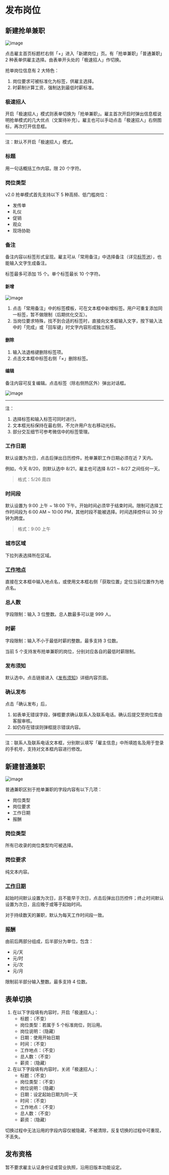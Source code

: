 # 发布岗位
## 新建抢单兼职
![image](img/new-fast.png)

点击雇主首页标题栏右侧「+」进入「新建岗位」页。有「抢单兼职」「普通兼职」2 种表单供雇主选择。由表单开头处的「极速招人」作切换。

抢单岗位信息有 2 大特色：

1. 岗位要求可被标准化为标签，供雇主选择。
2. 时薪制计算工资，强制达到最低时薪标准。

### 极速招人
开启「极速招人」模式则表单切换为「抢单兼职」。雇主首次开启时弹出信息框说明抢单模式的几大优点（文案待补充）。雇主也可以手动点击「极速招人」右侧图标，再次打开信息框。

--------------------

注：默认不开启「极速招人」模式。

### 标题
用一句话概括工作内容。限 20 个字符。

### 岗位类型
v2.0 抢单模式首先支持以下 5 种高频、低门槛岗位：

- 发传单
- 礼仪
- 促销
- 观众
- 现场协助

### 备注
备注内容以标签形式呈现。雇主可从「常用备注」中选择备注（详见[标签池](tag-pool.html)），也能输入文字生成备注。

标签最多可添加 15 个。单个标签最长 10 个字符。

#### 新增
![image](img/tag-add.png)

1. 点击「常用备注」中的标签模板，可在文本框中新增标签。用户可重复添加同一标签，暂不做限制（后期优化交互）。
2. 当岗位要求特殊，找不到合适的标签时，直接向文本框输入文字，按下输入法中的「完成」或「回车键」时文字内容形成独立标签。

#### 删除
1. 输入法退格键删除标签项。
2. 点击文本框中标签右侧「×」删除标签。

#### 编辑
备注内容可反复编辑。点击标签（除右侧热区外）弹出对话框。

![image](img/tag-edit.png)

--------------------

注：

1. 选择标签和输入标签可同时进行。
2. 文本框光标保持在最右侧，不允许用户左右移动光标。
3. 部分交互细节可参考微信中的标签管理。

### 工作日期
默认设置为次日，点击后弹出日历控件。抢单兼职工作日期必须在近 7 天内。

例如，今天 8/20，则默认选中 8/21，雇主也可选择 8/21 ~ 8/27 之间任何一天。

> 格式：5/26 周四

### 时间段
默认设置为 9:00 上午 ~ 18:00 下午。开始时间必须早于结束时间。限制可选择工作时间段为 6:00 AM ~ 10:00 PM，其他时段不能被选择。时间选择控件以 30 分钟为跨度。

> 格式：9:00 上午

### 城市区域
下拉列表选择所在区域。

### [工作地点](id:work-place)
直接在文本框中输入地点名，或使用文本框右侧「获取位置」定位当前位置作为地点名。

### 总人数
字段限制：输入 3 位整数。总人数最多可以是 999 人。

### 时薪
字段限制：输入不小于最低时薪的整数。最多支持 3 位数。

当前 5 个支持发布抢单兼职的岗位，分别对应各自的最低时薪限制。

### 发布须知
默认选中。点击链接进入《[发布须知](statement1.html)》详细内容页面。

### 确认发布
点击「确认发布」后，

1. 如表单无错误字段，弹框要求确认联系人及联系电话。确认后提交至岗位库由客服审核。
2. 如仍存在错误则弹框提示错误内容。

--------------------
注：联系人及联系电话文本框，分别默认填写「雇主信息」中所填姓名及用于登录的手机号，支持对文本框内容进行修改。


## 新建普通兼职
![image](img/new-normal.png)

普通兼职区别于抢单兼职的字段内容有以下几项：

- 岗位类型
- 岗位要求
- 工作日期
- 报酬

### 岗位类型
所有已收录的岗位类型均可被选择。

### 岗位要求
纯文本内容。

### [工作日期](id:work-day)
起始时间默认设置为次日，且不能早于次日，点击后弹出日历控件；终止时间默认设置为次日，且应晚于或等于起始时间。

对于持续数天的兼职，默认为每天工作时间段一致。

### 报酬
由前后两部分组成，后半部分为单位，包含：

- 元/天
- 元/时
- 元/次
- 元/月

限制前半部分输入整数。最多支持 4 位数。

## 表单切换
1. 在以下字段填有内容时，开启「极速招人」：
	- 标题：（不变）
	- 岗位类型：若属于 5 个标准岗位，则沿用。
	- 岗位说明：（隐藏）
	- 日期：使用开始日期
	- 时间：（不变）
	- 工作地点：（不变）
	- 总人数：（不变）
	- 薪资：（隐藏）
2. 在以下字段填有内容时，关闭「极速招人」：
	- 标题：（不变）
	- 岗位类型：（不变）
	- 岗位说明：（隐藏）
	- 日期：设定起始日期为同一天
	- 时间：（不变）
	- 工作地点：（不变）
	- 总人数：（不变）
	- 薪资：（隐藏）
	
切换过程中无法沿用的字段内容仅被隐藏，不被清除，反复切换的过程中可重现，不丢失。


## 发布资格
暂不要求雇主认证身份证或营业执照，沿用旧版本功能设定。
